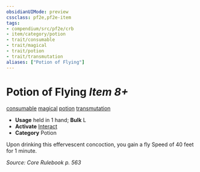 ```yaml
---
obsidianUIMode: preview
cssclass: pf2e,pf2e-item
tags:
- compendium/src/pf2e/crb
- item/category/potion
- trait/consumable
- trait/magical
- trait/potion
- trait/transmutation
aliases: ["Potion of Flying"]
---
```

# Potion of Flying *Item 8+*  
[consumable](../../../Rules/traits/consumable.md)  [magical](../../../Rules/traits/magical.md)  [potion](../../../Rules/traits/potion.md)  [transmutation](../../../Rules/traits/transmutation.md)  

- **Usage** held in 1 hand; **Bulk** L
- **Activate** [Interact](../../../Rules/actions/interact.md)
- **Category** Potion

Upon drinking this effervescent concoction, you gain a fly Speed of 40 feet for 1 minute.

*Source: Core Rulebook p. 563*